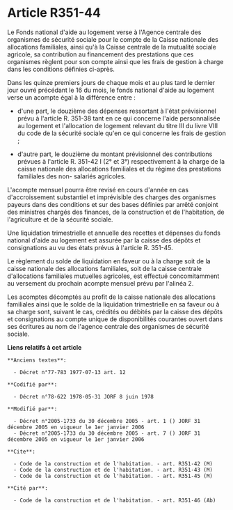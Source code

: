 # Article R351-44

Le Fonds national d'aide au logement verse à l'Agence centrale des organismes de sécurité sociale pour le compte de la Caisse
nationale des allocations familiales, ainsi qu'à la Caisse centrale de la mutualité sociale agricole, sa contribution au
financement des prestations que ces organismes règlent pour son compte ainsi que les frais de gestion à charge dans les
conditions définies ci-après.

Dans les quinze premiers jours de chaque mois et au plus tard le dernier jour ouvré précédant le 16 du mois, le fonds
national d'aide au logement verse un acompte égal à la différence entre :

- d'une part, le douzième des dépenses ressortant à l'état prévisionnel prévu à l'article R. 351-38 tant en ce qui concerne
l'aide personnalisée au logement et l'allocation de logement relevant du titre III du livre VIII du code de la sécurité
sociale qu'en ce qui concerne les frais de gestion ;

- d'autre part, le douzième du montant prévisionnel des contributions prévues à l'article R. 351-42 I (2° et 3°)
respectivement à la charge de la caisse nationale des allocations familiales et du régime des prestations familiales des non-
salariés agricoles.

L'acompte mensuel pourra être revisé en cours d'année en cas d'accroissement substantiel et imprévisible des charges des
organismes payeurs dans des conditions et sur des bases définies par arrêté conjoint des ministres chargés des finances, de
la construction et de l'habitation, de l'agriculture et de la sécurité sociale.

Une liquidation trimestrielle et annuelle des recettes et dépenses du fonds national d'aide au logement est assurée par la
caisse des dépôts et consignations au vu des états prévus à l'article R. 351-45.

Le règlement du solde de liquidation en faveur ou à la charge soit de la caisse nationale des allocations familiales, soit de
la caisse centrale d'allocations familiales mutuelles agricoles, est effectué concomitamment au versement du prochain acompte
mensuel prévu par l'alinéa 2.

Les acomptes décomptés au profit de la caisse nationale des allocations familiales ainsi que le solde de la liquidation
trimestrielle en sa faveur ou à sa charge sont, suivant le cas, crédités ou débités par la caisse des dépôts et consignations
au compte unique de disponibilités courantes ouvert dans ses écritures au nom de l'agence centrale des organismes de sécurité
sociale.

**Liens relatifs à cet article**

	**Anciens textes**:

	  - Décret n°77-783 1977-07-13 art. 12

	**Codifié par**:

	  - Décret n°78-622 1978-05-31 JORF 8 juin 1978

	**Modifié par**:

	  - Décret n°2005-1733 du 30 décembre 2005 - art. 1 () JORF 31 décembre 2005 en vigueur le 1er janvier 2006
	  - Décret n°2005-1733 du 30 décembre 2005 - art. 7 () JORF 31 décembre 2005 en vigueur le 1er janvier 2006

	**Cite**:

	  - Code de la construction et de l'habitation. - art. R351-42 (M)
	  - Code de la construction et de l'habitation. - art. R351-43 (M)
	  - Code de la construction et de l'habitation. - art. R351-45 (M)

	**Cité par**:

	  - Code de la construction et de l'habitation. - art. R351-46 (Ab)
